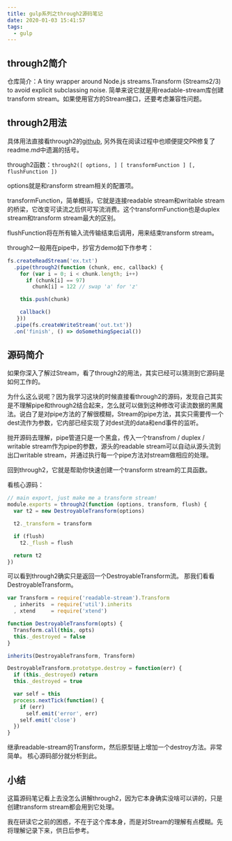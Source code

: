 ```yaml
---
title: gulp系列之through2源码笔记
date: 2020-01-03 15:41:57
tags:
  - gulp
---
```


## through2简介
仓库简介：A tiny wrapper around Node.js streams.Transform (Streams2/3) to avoid explicit subclassing noise. 简单来说它就是用readable-stream库创建transform stream。如果使用官方的Stream接口，还要考虑兼容性问题。

## through2用法
具体用法直接看through2的[github](https://github.com/rvagg/through2), 另外我在阅读过程中也顺便提交PR修复了readme.md中遗漏的括号。

through2函数：```through2([ options, ] [ transformFunction ] [, flushFunction ])```

options就是和ransform stream相关的配置项。

transformFunction，简单概括，它就是连接readable stream和writable stream的桥梁，它改变可读流之后供可写流消费。这个transformFunction也是duplex stream和transform stream最大的区别。

flushFunction将在所有输入流传输结束后调用，用来结束transform stream。

through2一般用在pipe中，抄官方demo如下作参考：

```js
fs.createReadStream('ex.txt')
  .pipe(through2(function (chunk, enc, callback) {
    for (var i = 0; i < chunk.length; i++)
      if (chunk[i] == 97)
        chunk[i] = 122 // swap 'a' for 'z'

    this.push(chunk)

    callback()
   }))
  .pipe(fs.createWriteStream('out.txt'))
  .on('finish', () => doSomethingSpecial())
```
<!-- more -->
## 源码简介
如果你深入了解过Stream，看了through2的用法，其实已经可以猜测到它源码是如何工作的。

为什么这么说呢？因为我学习这块的时候直接看through2的源码，发现自己其实是不理解pipe和through2结合起来，怎么就可以做到这种修改可读流数据的黑魔法。说白了是对pipe方法的了解很模糊，Stream的pipe方法，其实只需要传一个dest流作为参数，它内部已经实现了对dest流的data和end事件的监听。

抛开源码去理解，pipe管道只是一个黑盒，传入一个transfrom / duplex / writable stream作为pipe的参数，源头的readable stream可以自动从源头流到出口writable stream，并通过执行每一个pipe方法对stream做相应的处理。

回到through2，它就是帮助你快速创建一个transform stream的工具函数。

看核心源码：
```js
// main export, just make me a transform stream!
module.exports = through2(function (options, transform, flush) {
  var t2 = new DestroyableTransform(options)

  t2._transform = transform

  if (flush)
    t2._flush = flush

  return t2
})
```
可以看到through2确实只是返回一个DestroyableTransform流。
那我们看看DestroyableTransform。
```js
var Transform = require('readable-stream').Transform
  , inherits  = require('util').inherits
  , xtend     = require('xtend')

function DestroyableTransform(opts) {
  Transform.call(this, opts)
  this._destroyed = false
}

inherits(DestroyableTransform, Transform)

DestroyableTransform.prototype.destroy = function(err) {
  if (this._destroyed) return
  this._destroyed = true

  var self = this
  process.nextTick(function() {
    if (err)
      self.emit('error', err)
    self.emit('close')
  })
}
```

继承readable-stream的Transform，然后原型链上增加一个destroy方法。非常简单。
核心源码部分就分析到此。

## 小结
这篇源码笔记看上去没怎么讲解through2，因为它本身确实没啥可以讲的，只是创建transform stream都会用到它处理。

我在研读它之前的困惑，不在于这个库本身，而是对Stream的理解有点模糊。先将理解记录下来，供日后参考。
